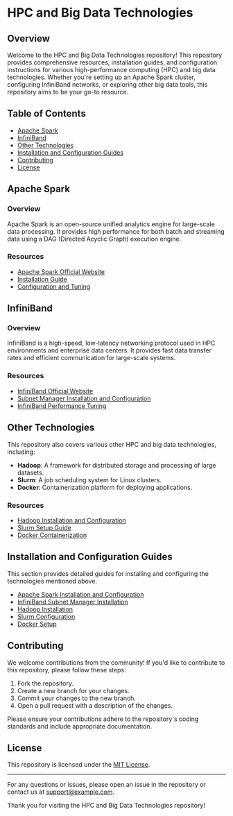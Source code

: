 # HPC and Big Data Technologies

## Overview

Welcome to the HPC and Big Data Technologies repository! This repository provides comprehensive resources, installation guides, and configuration instructions for various high-performance computing (HPC) and big data technologies. Whether you're setting up an Apache Spark cluster, configuring InfiniBand networks, or exploring other big data tools, this repository aims to be your go-to resource.

## Table of Contents

- [Apache Spark](#apache-spark)
- [InfiniBand](#infiniband)
- [Other Technologies](#other-technologies)
- [Installation and Configuration Guides](#installation-and-configuration-guides)
- [Contributing](#contributing)
- [License](#license)

## Apache Spark

### Overview

Apache Spark is an open-source unified analytics engine for large-scale data processing. It provides high performance for both batch and streaming data using a DAG (Directed Acyclic Graph) execution engine. 

### Resources

- [Apache Spark Official Website](https://spark.apache.org/)
- [Installation Guide](docs/apache-spark-installation.md)
- [Configuration and Tuning](docs/apache-spark-configuration.md)

## InfiniBand

### Overview

InfiniBand is a high-speed, low-latency networking protocol used in HPC environments and enterprise data centers. It provides fast data transfer rates and efficient communication for large-scale systems.

### Resources

- [InfiniBand Official Website](https://www.infinibandta.org/)
- [Subnet Manager Installation and Configuration](docs/infiniband-subnet-manager.md)
- [InfiniBand Performance Tuning](docs/infiniband-performance-tuning.md)

## Other Technologies

This repository also covers various other HPC and big data technologies, including:

- **Hadoop**: A framework for distributed storage and processing of large datasets.
- **Slurm**: A job scheduling system for Linux clusters.
- **Docker**: Containerization platform for deploying applications.

### Resources

- [Hadoop Installation and Configuration](docs/hadoop-installation.md)
- [Slurm Setup Guide](docs/slurm-setup.md)
- [Docker Containerization](docs/docker-containerization.md)

## Installation and Configuration Guides

This section provides detailed guides for installing and configuring the technologies mentioned above.

- [Apache Spark Installation and Configuration](docs/apache-spark-installation.md)
- [InfiniBand Subnet Manager Installation](docs/infiniband-subnet-manager.md)
- [Hadoop Installation](docs/hadoop-installation.md)
- [Slurm Configuration](docs/slurm-setup.md)
- [Docker Setup](docs/docker-containerization.md)

## Contributing

We welcome contributions from the community! If you'd like to contribute to this repository, please follow these steps:

1. Fork the repository.
2. Create a new branch for your changes.
3. Commit your changes to the new branch.
4. Open a pull request with a description of the changes.

Please ensure your contributions adhere to the repository's coding standards and include appropriate documentation.

## License

This repository is licensed under the [MIT License](LICENSE).

---

For any questions or issues, please open an issue in the repository or contact us at [support@example.com](mailto:support@example.com).

Thank you for visiting the HPC and Big Data Technologies repository!
